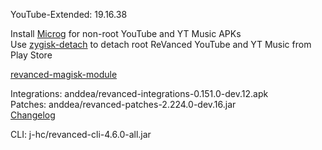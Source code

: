 YouTube-Extended: 19.16.38  

Install [Microg](https://github.com/ReVanced/GmsCore/releases) for non-root YouTube and YT Music APKs  
Use [zygisk-detach](https://github.com/j-hc/zygisk-detach) to detach root ReVanced YouTube and YT Music from Play Store  

[revanced-magisk-module](https://github.com/j-hc/revanced-magisk-module)
  
Integrations: anddea/revanced-integrations-0.151.0-dev.12.apk  
Patches: anddea/revanced-patches-2.224.0-dev.16.jar  
[Changelog](https://github.com/anddea/revanced-patches/releases/tag/v2.224.0-dev.16)

CLI: j-hc/revanced-cli-4.6.0-all.jar    

